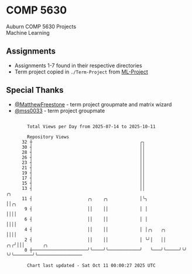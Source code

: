 # COMP 5630
Auburn COMP 5630 Projects  
Machine Learning

## Assignments
- Assignments 1-7 found in their respective directories
- Term project copied in `./Term-Project` from [ML-Project](https://github.com/wumphlett/ML-Project)

## Special Thanks
- [@MatthewFreestone](https://github.com/MatthewFreestone) - term project groupmate and matrix wizard
- [@mss0033](https://github.com/mss0033) - term project groupmate

```

        Total Views per Day from 2025-07-14 to 2025-10-11

        Repository Views
      32 ┼                                         ╭╮
      30 ┤                                         ││
      28 ┤                                         ││
      26 ┤                                         ││
      23 ┤                                         ││
      21 ┤                                         ││
      19 ┤                                         ││
      17 ┤                                         ││
      15 ┤                                         ││
      13 ┤                                         ││                ╭╮
      11 ┤                     ╭╮    ╭╮            │╰╮               ││╭╮
       9 ┤                     ││    ││            │ │               ││││
       6 ┤                     ││    ││            │ │               ││││
       4 ┤                     ││    ││            │ │╭╮   ╭╮        ││││
       2 ┤                     ││    ││            │ ╰╯│   ││     ╭╮╭╯│││       ╭╮
       0 ┼─────────────────────╯╰────╯╰────────────╯   ╰───╯╰─────╯╰╯ ╰╯╰───────╯╰─────────────────

        Chart last updated - Sat Oct 11 00:00:27 2025 UTC
        
```
